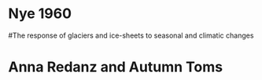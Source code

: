 # Nye 1960
#The response of glaciers and ice-sheets to seasonal
and climatic changes
# Anna Redanz and Autumn Toms
